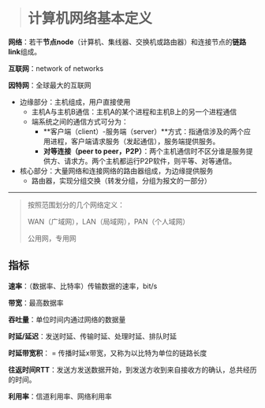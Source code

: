 > # 计算机网络基本定义

**网络**：若干**节点node**（计算机、集线器、交换机或路由器）和连接节点的**链路link**组成。

**互联网**：network of networks

**因特网**：全球最大的互联网

* 边缘部分：主机组成，用户直接使用
  * 主机A与主机B通信：主机A的某个进程和主机B上的另一个进程通信
  * 端系统之间的通信方式可分为：
    * **客户端（client）-服务端（server）**方式：指通信涉及的两个应用进程，客户端请求服务（发起通信），服务端提供服务。
    * **对等连接（peer to peer，P2P）**：两个主机通信时不区分谁是服务提供方、请求方。两个主机都运行P2P软件，则平等、对等通信。
* 核心部分：大量网络和连接网络的路由器组成，为边缘提供服务
  * 路由器，实现分组交换（转发分组，分组为报文的一部分）

---

> 按照范围划分的几个网络定义：
>
> WAN（广域网），LAN（局域网），PAN（个人域网）
>
> 公用网，专用网

## 指标

**速率**：（数据率、比特率）传输数据的速率，bit/s

**带宽**：最高数据率

**吞吐量**：单位时间内通过网络的数据量

**时延/延迟**：发送时延、传输时延、处理时延、排队时延

**时延带宽积**： = 传播时延x带宽，又称为以比特为单位的链路长度

**往返时间RTT**：发送方发送数据开始，到发送方收到来自接收方的确认，总共经历的时间。

**利用率**：信道利用率、网络利用率

